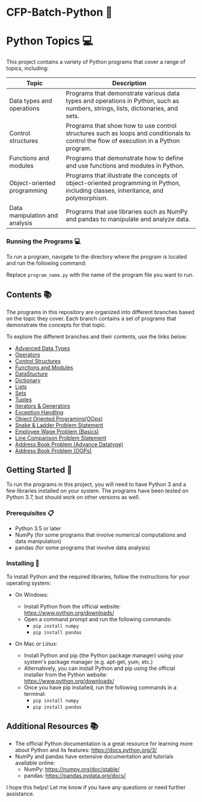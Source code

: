 # CFP-Batch-Python 🐍

# Python Topics 💻

This project contains a variety of Python programs that cover a range of topics, including:

| Topic | Description |
|-------|-------------|
| Data types and operations | Programs that demonstrate various data types and operations in Python, such as numbers, strings, lists, dictionaries, and sets. |
| Control structures | Programs that show how to use control structures such as loops and conditionals to control the flow of execution in a Python program. |
| Functions and modules | Programs that demonstrate how to define and use functions and modules in Python. |
| Object-oriented programming | Programs that illustrate the concepts of object-oriented programming in Python, including classes, inheritance, and polymorphism. |
| Data manipulation and analysis | Programs that use libraries such as NumPy and pandas to manipulate and analyze data. |


### Running the Programs 💻

To run a program, navigate to the directory where the program is located and run the following command:


Replace `program_name.py` with the name of the program file you want to run.

## Contents 📚

The programs in this repository are organized into different branches based on the topic they cover. Each branch contains a set of programs that demonstrate the concepts for that topic.

To explore the different branches and their contents, use the links below:

- [Advanced Data Types](https://github.com/Rajshri-Priya/CFP-Batch-Python-/tree/Advance_Datatype)
- [Operators](https://github.com/Rajshri-Priya/CFP-Batch-Python-/tree/Operators)
- [Control Structures](https://github.com/Rajshri-Priya/CFP-Batch-Python-/tree/ConditionalStatements)
- [Functions and Modules](https://github.com/Rajshri-Priya/CFP-Batch-Python-/tree/Logical_Programs)
- [DataStucture](https://github.com/Rajshri-Priya/CFP-Batch-Python-/tree/Data_Structure)
- [Dictionary](https://github.com/Rajshri-Priya/CFP-Batch-Python-/tree/Dictionary)
- [Lists](https://github.com/Rajshri-Priya/CFP-Batch-Python-/tree/List)
- [Sets](https://github.com/Rajshri-Priya/CFP-Batch-Python-/tree/Set)
- [Tuples](https://github.com/Rajshri-Priya/CFP-Batch-Python-/tree/Tuple)
- [Iterators & Generators](https://github.com/Rajshri-Priya/CFP-Batch-Python-/tree/IteratorAndGenerators)
- [Exception Handling](https://github.com/Rajshri-Priya/CFP-Batch-Python-/tree/Exception_Handling)
- [Object Oriented Programing(OOps)](https://github.com/Rajshri-Priya/CFP-Batch-Python-/tree/OOPs)
- [Snake & Ladder Problem Statement](https://github.com/Rajshri-Priya/CFP-Batch-Python-/tree/SnakeAndLadder)
- [Employee Wage Problem (Basics)](https://github.com/Rajshri-Priya/CFP-Batch-Python-/tree/Employee_Wage)
- [Line Comparison Problem Statement](https://github.com/Rajshri-Priya/CFP-Batch-Python-/tree/LineComparison)
- [Address Book Problem (Advance Datatype)](https://github.com/Rajshri-Priya/CFP-Batch-Python-/tree/AddressBook_by_AdvanceDataType)
- [Address Book Problem (OOPs)](https://github.com/Rajshri-Priya/CFP-Batch-Python-/tree/OOPs/AddressBookbyOOPs)

## Getting Started 🚀

To run the programs in this project, you will need to have Python 3 and a few libraries installed on your system. The programs have been tested on Python 3.7, but should work on other versions as well.

### Prerequisites 📋

- Python 3.5 or later
- NumPy (for some programs that involve numerical computations and data manipulation)
- pandas (for some programs that involve data analysis)

### Installing 🔧

To install Python and the required libraries, follow the instructions for your operating system:

- On Windows:
  - Install Python from the official website: https://www.python.org/downloads/
  - Open a command prompt and run the following commands:
    - `pip install numpy`
    - `pip install pandas`

- On Mac or Linux:
  - Install Python and pip (the Python package manager) using your system's package manager (e.g. apt-get, yum, etc.)
  - Alternatively, you can install Python and pip using the official installer from the Python website: https://www.python.org/downloads/
  - Once you have pip installed, run the following commands in a terminal:
    - `pip install numpy`
    - `pip install pandas`


## Additional Resources 📚

- The official Python documentation is a great resource for learning more about Python and its features: https://docs.python.org/3/
- NumPy and pandas have extensive documentation and tutorials available online:
  - NumPy: https://numpy.org/doc/stable/
  - pandas: https://pandas.pydata.org/docs/

I hope this helps! Let me know if you have any questions or need further assistance.



